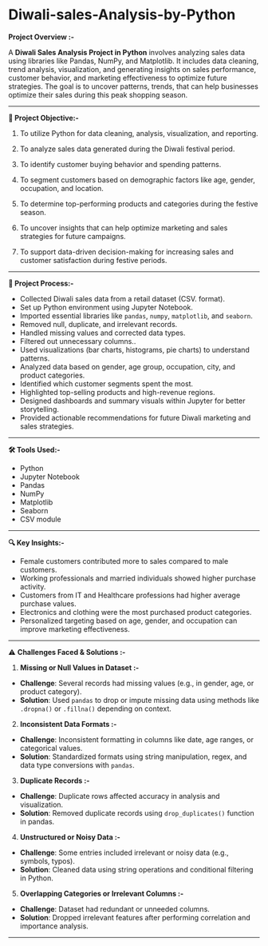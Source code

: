 #  Diwali-sales-Analysis-by-Python

**Project Overview :-**

A **Diwali Sales Analysis Project in Python** involves analyzing sales data using libraries like Pandas, NumPy, and Matplotlib. It includes data cleaning, trend analysis, visualization, and generating insights on sales performance, customer behavior, and marketing effectiveness to optimize future strategies. The goal is to uncover patterns, trends, that can help businesses optimize their sales during this peak shopping season.

---

**🎯 Project Objective:-** 

1. To utilize Python for data cleaning, analysis, visualization, and reporting.

2. To analyze sales data generated during the Diwali festival period.

3. To identify customer buying behavior and spending patterns.

4. To segment customers based on demographic factors like age, gender, occupation, and location.

5. To determine top-performing products and categories during the festive season.

6. To uncover insights that can help optimize marketing and sales strategies for future campaigns.

7. To support data-driven decision-making for increasing sales and customer satisfaction during festive periods.

---

**🔄 Project Process:-**

  - Collected Diwali sales data from a retail dataset (CSV. format).
  - Set up Python environment using Jupyter Notebook.
  - Imported essential libraries like `pandas`, `numpy`, `matplotlib`, and `seaborn`.
  - Removed null, duplicate, and irrelevant records.
  - Handled missing values and corrected data types.
  - Filtered out unnecessary columns..
  - Used visualizations (bar charts, histograms, pie charts) to understand patterns.
  - Analyzed data based on gender, age group, occupation, city, and product categories.
  - Identified which customer segments spent the most.
  - Highlighted top-selling products and high-revenue regions.
  - Designed dashboards and summary visuals within Jupyter for better storytelling.
  - Provided actionable recommendations for future Diwali marketing and sales strategies.
   
  ---
  
**🛠️ Tools Used:-**
 - Python
 - Jupyter Notebook
 - Pandas
 - NumPy
 - Matplotlib
 - Seaborn
 - CSV module
---

**🔍 Key Insights:-**
- Female customers contributed more to sales compared to male customers.
- Working professionals and married individuals showed higher purchase activity.
- Customers from IT and Healthcare professions had higher average purchase values.
- Electronics and clothing were the most purchased product categories.
- Personalized targeting based on age, gender, and occupation can improve marketing effectiveness.

---

⚠️ **Challenges Faced & Solutions :-**

1. **Missing or Null Values in Dataset :-**
- **Challenge**: Several records had missing values (e.g., in gender, age, or product category).
- **Solution**: Used `pandas` to drop or impute missing data using methods like `.dropna()` or `.fillna()` depending on context.

2. **Inconsistent Data Formats :-**
- **Challenge**: Inconsistent formatting in columns like date, age ranges, or categorical values.
- **Solution**: Standardized formats using string manipulation, regex, and data type conversions with `pandas`.
  
3. **Duplicate Records :-**
- **Challenge**: Duplicate rows affected accuracy in analysis and visualization.
- **Solution**: Removed duplicate records using `drop_duplicates()` function in pandas.

4. **Unstructured or Noisy Data :-**
- **Challenge**: Some entries included irrelevant or noisy data (e.g., symbols, typos).
- **Solution**: Cleaned data using string operations and conditional filtering in Python.

5. **Overlapping Categories or Irrelevant Columns :-**
- **Challenge**: Dataset had redundant or unneeded columns.
- **Solution**: Dropped irrelevant features after performing correlation and importance analysis.

---

